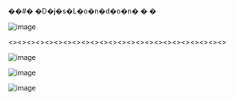 ��#� �D�j�s�L�o�n�d�o�n�
�
�

![image](https://user-images.githubusercontent.com/89590493/162579429-534d558a-7a38-4b5c-9817-bdbf2c2caf91.png)




<><><><><><><><><><><><><><><><><><><><><><><><>


![image](https://user-images.githubusercontent.com/89590493/162579465-2a5aeb97-be6a-4f67-9be0-d59fc7d9b8cb.png)


![image](https://user-images.githubusercontent.com/89590493/162579473-2994bfdf-e8b6-4db8-87b1-7abf6dc7c088.png)


![image](https://user-images.githubusercontent.com/89590493/162579482-06823f3c-638d-4213-ac5f-a06d88a92af1.png)

